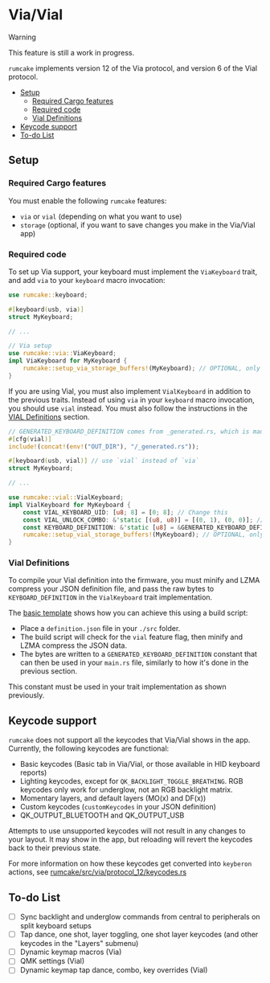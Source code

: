 # Via/Vial

> [!WARNING]
> This feature is still a work in progress.

`rumcake` implements version 12 of the Via protocol, and version 6 of the Vial protocol.

<!--toc:start-->

- [Setup](#setup)
  - [Required Cargo features](#required-cargo-features)
  - [Required code](#required-code)
  - [Vial Definitions](#vial-definitions)
- [Keycode support](#keycode-support)
- [To-do List](#to-do-list)
<!--toc:end-->

## Setup

### Required Cargo features

You must enable the following `rumcake` features:

- `via` or `vial` (depending on what you want to use)
- `storage` (optional, if you want to save changes you make in the Via/Vial app)

### Required code

To set up Via support, your keyboard must implement the `ViaKeyboard` trait, and add `via` to your `keyboard` macro invocation:

```rust
use rumcake::keyboard;

#[keyboard(usb, via)]
struct MyKeyboard;

// ...

// Via setup
use rumcake::via::ViaKeyboard;
impl ViaKeyboard for MyKeyboard {
    rumcake::setup_via_storage_buffers!(MyKeyboard); // OPTIONAL, only required if you use the `storage` flag
}
```

If you are using Vial, you must also implement `VialKeyboard` in addition to the previous traits.
Instead of using `via` in your `keyboard` macro invocation, you should use `vial` instead.
You must also follow the instructions in the [VIAL Definitions](#vial-definitions) section.

```rust
// GENERATED_KEYBOARD_DEFINITION comes from _generated.rs, which is made by the build script.
#[cfg(vial)]
include!(concat!(env!("OUT_DIR"), "/_generated.rs"));

#[keyboard(usb, vial)] // use `vial` instead of `via`
struct MyKeyboard;

// ...

use rumcake::vial::VialKeyboard;
impl VialKeyboard for MyKeyboard {
    const VIAL_KEYBOARD_UID: [u8; 8] = [0; 8]; // Change this
    const VIAL_UNLOCK_COMBO: &'static [(u8, u8)] = [(0, 1), (0, 0)]; // Matrix positions used to unlock VIAL (row, col), set it to whatever you want
    const KEYBOARD_DEFINITION: &'static [u8] = &GENERATED_KEYBOARD_DEFINITION;
    rumcake::setup_vial_storage_buffers!(MyKeyboard); // OPTIONAL, only required if you use the `storage` flag
}
```

### Vial Definitions

To compile your Vial definition into the firmware, you must minify and LZMA compress your JSON definition file, and
pass the raw bytes to `KEYBOARD_DEFINITION` in the `VialKeyboard` trait implementation.

The [basic template](https://github.com/Univa/rumcake-templates/tree/main/rumcake-basic-template) shows how you can achieve this using a build script:

- Place a `definition.json` file in your `./src` folder.
- The build script will check for the `vial` feature flag, then minify and LZMA compress the JSON data.
- The bytes are written to a `GENERATED_KEYBOARD_DEFINITION` constant that can then be used in your `main.rs` file, similarly to how it's done in the previous section.

This constant must be used in your trait implementation as shown previously.

## Keycode support

`rumcake` does not support all the keycodes that Via/Vial shows in the app. Currently, the following keycodes are functional:

- Basic keycodes (Basic tab in Via/Vial, or those available in HID keyboard reports)
- Lighting keycodes, except for `QK_BACKLIGHT_TOGGLE_BREATHING`. RGB keycodes only work for underglow, not an RGB backlight matrix.
- Momentary layers, and default layers (MO(x) and DF(x))
- Custom keycodes (`customKeycodes` in your JSON definition)
- QK_OUTPUT_BLUETOOTH and QK_OUTPUT_USB

Attempts to use unsupported keycodes will not result in any changes to your layout. It may show in the app, but reloading will revert the keycodes back to their previous state.

For more information on how these keycodes get converted into `keyberon` actions, see [rumcake/src/via/protocol_12/keycodes.rs](../rumcake/src/via/protocol_12/keycodes.rs)

## To-do List

- [ ] Sync backlight and underglow commands from central to peripherals on split keyboard setups
- [ ] Tap dance, one shot, layer toggling, one shot layer keycodes (and other keycodes in the "Layers" submenu)
- [ ] Dynamic keymap macros (Via)
- [ ] QMK settings (Vial)
- [ ] Dynamic keymap tap dance, combo, key overrides (Vial)
